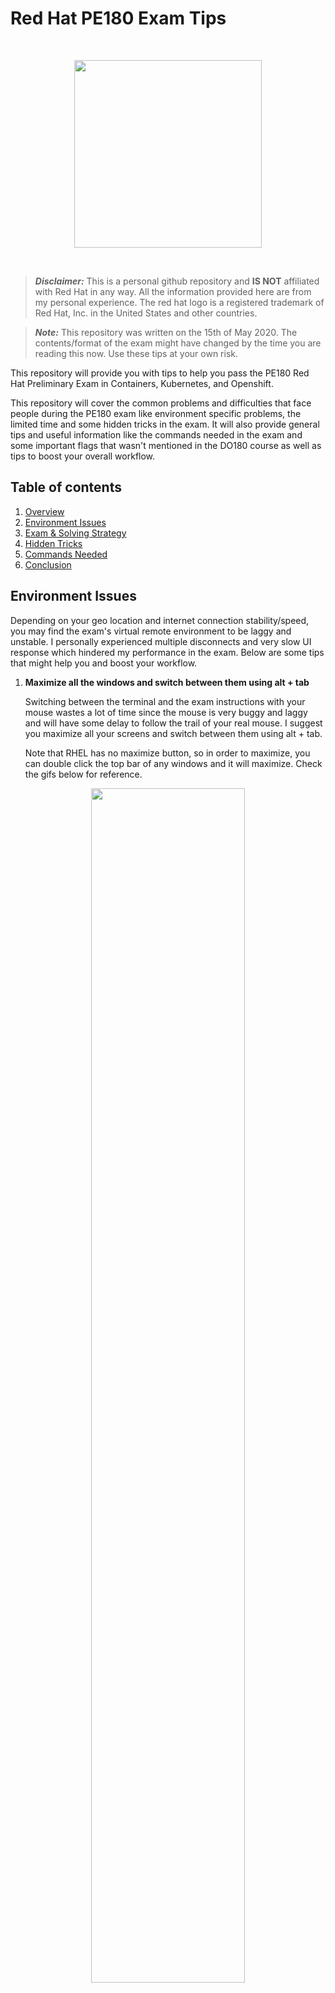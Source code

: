 # Red Hat PE180 Exam Tips

<br>

<p align="center">
    <img width="300px" src="imgs/redhat-logo.png">
</p>

<br>

> ***Disclaimer:*** This is a personal github repository and **IS NOT** affiliated with Red Hat in any way. All the information provided here are from my personal experience. The red hat logo is a registered trademark of Red Hat,
Inc. in the United States and other countries. 

> ***Note:*** This repository was written on the 15th of May 2020. The contents/format of the exam might have changed by the time you are reading this now. Use these tips at your own risk.

This repository will provide you with tips to help you pass the PE180 Red Hat Preliminary Exam in Containers, Kubernetes, and Openshift. 

This repository will cover the common problems and difficulties that face people during the PE180 exam like environment specific problems, the limited time and some hidden tricks in the exam. It will also provide general tips and useful information like the commands needed in the exam and some important flags that wasn't mentioned in the DO180 course as well as tips to boost your overall workflow.

## Table of contents

1. [Overview](#Red-Hat-PE180-Exam-Tips)
2. [Environment Issues](#Environment-Issues)
3. [Exam & Solving Strategy](#Exam-&-Solving-Strategy)
4. [Hidden Tricks](#Hidden-Tricks)
5. [Commands Needed](#Commands-Needed)
6. [Conclusion](#Conclusion)

## Environment Issues

Depending on your geo location and internet connection stability/speed, you may find the exam's virtual remote environment to be laggy and unstable. I personally experienced multiple disconnects and very slow UI response which hindered my performance in the exam. Below are some tips that might help you and boost your workflow.

1. **Maximize all the windows and switch between them using alt + tab**

    Switching between the terminal and the exam instructions with your mouse wastes a lot of time since the mouse is very buggy and laggy and will have some delay to follow the trail of your real mouse. I suggest you maximize all your screens and switch between them using alt + tab.

    Note that RHEL has no maximize button, so in order to maximize, you can double click the top bar of any windows and it will maximize. Check the gifs below for reference.


<p align="center">
    <img width="70%" src="imgs/double_click.gif">
</p>

<p align="center">
    <img width="70%" src="imgs/alt_tab.gif">
</p>
<br>

2. **Use gedit for editing text files (dockerfiles and shell scripts)**

    Throughout the exam, you will be asked to edit dockerfiles and shell scripts. Use gedit to create/modify these files. gedit is a GUI-based text editor that will make your workflow much easier compared to vim or nano. To use it, type the following in ur terminal:

        gedit <filename>
    
    This will open the file specified in the command argument. gedit will allow you to use the normal saving/copying/pasting shortcuts we all know. Check the gif below for reference.

    *Hint: You can use CTRL + S to save then CTRL + Q to close the gedit. This will save you some time.*

<p align="center">
    <img width="70%" src="imgs/gedit.gif">
</p>
<br>

3. **Use [CTRL + Shift + C] and [CTRL + Shift + V] to copy and paste inside the terminal**

    You should use copy and paste as much as you can in this exam. It's full of long container image names, environment variables and long dockerfile commands. The normal **CTRL + C** and **CTRL + V** works in the browser and in gedit. But in the terminal, they don't work so make sure you use **CTRL + SHIFT + C** and **CTRL + SHIFT + V**. This way you won't have to spend much time writing long commands and instructions manually. It will also save you from typos!


## Exam & Solving Strategy

In this section, I'll share how I tackled the questions and talk briefly about each question and share some general tips. Note that some of the questions below contain hidden tricks that I will be discussing in the next section. 

1. **Start with Q1, Q2 & Q5 (in the same order) then attempt Q3 & Q4**

    Questions 1, 2 and 5 are all regarding the same container image and they depend on each other so it's better if you finish them all at first then attempt Q3 and Q4. This will ensure that even if you didn't have enough time to finish Q3 & Q4, you would at least have finished more than 50% of the exam which will increase ur chance in succeeding.

2. **Read the instructions from the web browser not from the shell script**

    In some questions, you will be instructed to navigate to a certain directory and modify a shell script. Some of these shell scripts contain instructions as well. It is advised to take your instructions only from the web browser because I have noticed that some of the instructions written inside the shell scripts were missing, vague and confusing. So please stick to the web browser for instructions.

3. **Question one**

    In this question, you will be asked to navigate to a directory that has a dockerfile. Your job will be to successfully build that dockerfile into a docker image. **BEWARE** that questions 2 and 5 depend on the correctness of this question, so if you mess up this question, your chances of passing the exam will be very low.

    The dockerfile you're supposed to edit already has lots of commands written for you. The real challenge is where to put your new commands inside this dockerfile. One thing that I have found useful were the comments written inside the dockerfile, they should roughly give you an idea about where each command should go.

    One final note. Some instructions might give you the feeling that we need to use the command `WORKDIR` but **DONT** use it. The working directory is already configured for us. If you change it, chances are the dockerfile will not build successfully.

    After editing the dockerfile, you should attempt to build it. If the build was successful, don't test the image and make a container out of it because you will be asked to do that in question 2. It will be redundant and a waste of time if you test your image twice.

4. **Question two**

    In this question, you will be testing what you did in question 1. You will be asked to navigate somewhere and modify 3 existing shell scripts (.sh).

    > ***Hint:*** the commands below will be written inside the .sh file not in the terminal directly

    In the first .sh file, you are asked to write a command that would start a container with specific flags and configurations. This should be easy as it looks like most of the stuff in the DO180 labs. After editing save the .sh file, save and exit.

    In the second .sh file, you are asked to write a command that would print out the last 10 lines of the logs of a certain container. After editing save the .sh file, save and exit. To get the last 10 lines of the logs of a certain container, use the command below

        sudo podman logs --tail=10 <container name>

    In the third .sh file, you are asked to write two commands that would run after each other. One command to stop a running container and another command to remove that container.

    After finishing all the .sh files, run them in the following order:
    1. The start script
    2. The logs script
    3. The stop/remove script

    *To run a .sh script, use the format below in your terminal:*

        ./<file name>.sh


5. **Question five**

    In this question, the first part asks you to tag the image you built in question 1 with a certain tag and push it to a local registry that is given to you. This should be easy because we did it multiple times in the labs of DO180.

    The second part asks you to save the newly tagged image as a .tar file to a **specific location**. You can do so by using the following command:

        sudo podman save -o <output_file_name>.tar <name of the image to be save>

6. **Questions three & four**

    These two questions are almost identical. They both will ask you to modify two separate .sh files (shell scripts) in two different directories. In both questions, the .sh files should create new containers with specific flags, configurations and images that are given to us.

    Q3 asks us to run a database container, and Q4 asks us to run a wordpress container that connects to the database of Q3.

    Note that you will find two Dockerfiles. One in Q3's directory and another in Q4's directory, **DO NOT ATTEMPT** to build them! They are just there to mislead you. Act as if the dockerfiles aren't there, just open the shell scripts and edit them according to the instructions in the web browser and write the name of the image as given and the image will be pulled from an external registry, you don't need to build the dockerfile to get the image.

    Also note in the `sudo podman run` command of **BOTH** questions, include the flag --pod as instructed in Q3. If you don't do so, the wordpress container will not run as it will not be able to connect to the database.

    Finally, when you're running the two shell scripts, make sure you run the shell script of Q3 first then the shell script of Q4.

## Hidden Tricks

In this section, I'll cover some of the tricks that are part of the questions above.

1. **Dockerfiles does not copy files from outside the build context**

    This means that the dockerfile will only copy files that are in the same directory as it resides. In other words, you can't use an absolute host file path in your `COPY` or `ADD` commands.
    
    In question 1, you are asked to copy a zip file from the host to the container in the building process. The zip file is not originally in the same directory as the dockerfile. If you use the following to copy the zip file, the build will fail

        ADD /.../.../<file name>.zip <destination dir>
        
        or

        COPY /.../.../<file name>.zip <destination dir>

    Alternatively, you should copy the zip file from it's location to the same location as the dockerfile before attempting to build it and then you would use the following format since the zip file is in the build context.

        ADD <file name>.zip <destination dir>
        
        or

        COPY <file name>.zip <destination dir>
   

2. **The ADD command does not unpack zip files automatically**

    We learned in the DO180 course that the `ADD` command copies and unpacks compressed files. But it turns out that it works with some of the formats only like .tar and .tar.gz but it doesn't work with .zip files.

    In question 1, you are asked to copy a zip file from the host to the container in the building process. Using the `ADD` command alone will be useless and will result in the failure of the build.

    To unzip the file, we should run the command `unzip` directly after copying the zip file. I personally used the `COPY` command since the `ADD` command won't grant me any extra benefits. The two commands together should look like this

        COPY <file name>.zip <destination dir>
        RUN unzip <file name>.zip        

## Commands Needed

Below is a list of commands that you need to be **AWARE OF** because you will **NEED THEM** to pass this exam. Make sure to check each command's manual page and see each flag and what they do. Also note that the `man` and `--help` options are available in the exam, so you don't need to memorize them. Just know them and if you forget something you could `--help` it in the exam.

- **sudo podman run** | creates a container
    - -d runs in the background
    - --name sets the name
    - -p expose ports to host machine
    - -e sets env variables

- **sudo podman build**| builds a dockerfile and produces an image

- **sudo podman tag** | tags an image

- **sudo podman save** | saves an image
    - -o specifies the output file name

- **sudo podman logs** | shows the logs
    - --tail use it if u wanna see the last X lines of the logs

- **sudo podman rm** | removes the container

- **sudo podman stop** | stops the container

- **sudo podman push** | pushes the image to an image registry

## Conclusion

I hope these tips were helpful and I wish you all to pass your exams and be certified as soon as possible. Stay safe and feel free to contact me @ youssef.negm@ibm.com or catch me at slack for any inquires.


